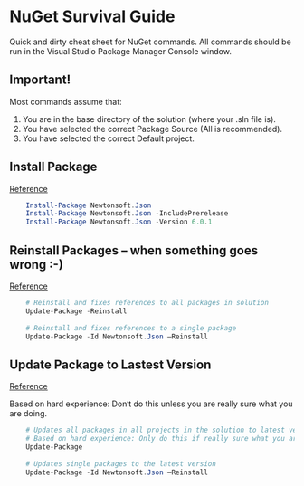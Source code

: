 # NuGet Survival Guide
Quick and dirty cheat sheet for NuGet commands. All commands should be run in the Visual Studio Package Manager Console window. 
## Important!
Most commands assume that:

 1. You are in the base directory of the solution (where your .sln file is).
 2. You have selected the correct Package Source (All is recommended).
 3. You have selected the correct Default project.

## Install Package
[Reference](https://docs.microsoft.com/en-us/nuget/tools/ps-ref-install-package)
```powershell
    Install-Package Newtonsoft.Json
    Install-Package Newtonsoft.Json -IncludePrerelease
    Install-Package Newtonsoft.Json -Version 6.0.1
```

## Reinstall Packages – when something goes wrong :-)
[Reference](https://docs.microsoft.com/en-us/nuget/tools/ps-ref-update-package)
```powershell
    # Reinstall and fixes references to all packages in solution
    Update-Package -Reinstall
    
    # Reinstall and fixes references to a single package
    Update-Package -Id Newtonsoft.Json –Reinstall
```

## Update Package to Lastest Version
[Reference](https://docs.microsoft.com/en-us/nuget/tools/ps-ref-update-package)

Based on hard experience: Don‘t do this unless you are really sure what you are doing.
```powershell
    # Updates all packages in all projects in the solution to latest version
    # Based on hard experience: Only do this if really sure what you are doing.
    Update-Package
    
    # Updates single packages to the latest version
    Update-Package -Id Newtonsoft.Json –Reinstall
```
